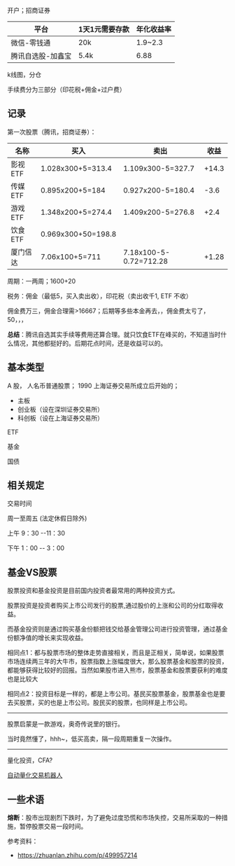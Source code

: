 
开户；招商证券

| 平台              | 1天1元需要存款 | 年化收益率 |
| ----------------- | -------------- | ---------- |
| 微信-零钱通       | 20k            | 1.9~2.3    |
| 腾讯自选股-加鑫宝 | 5.4k           | 6.88       |


k线图，分仓

手续费分为三部分（印花税+佣金+过户费）

## 记录

第一次股票（腾讯，招商证券）：

| 名称     | 买入               | 卖出                   | 收益  |
| -------- | ------------------ | ---------------------- | ----- |
| 影视 ETF | 1.028x300+5=313.4  | 1.109x300-5=327.7      | +14.3 |
| 传媒 ETF | 0.895x200+5=184    | 0.927x200-5=180.4      | -3.6  |
| 游戏 ETF | 1.348x200+5=274.4  | 1.409x200-5=276.8      | +2.4  |
| 饮食 ETF | 0.969x300+50=198.8 |                        |       |
| 厦门信达 | 7.06x100+5=711     | 7.18x100-5-0.72=712.28 | +1.28 |

周期：一两周；1600+20

税务：佣金（最低5，买入卖出收），印花税（卖出收千1, ETF 不收）

佣金费万三，佣金合理需>16667；后期等多些本金再去，，佣金费太亏了，50，，，

**总结**：腾讯自选其实手续等费用还算合理。就只饮食ETF在峰买的，不知道当时什么情况，其他都挺好的。后期花点时间，还是收益可以的。

## 基本类型

A 股， 人名币普通股票； 1990 上海证券交易所成立后开始的；


- 主板
- 创业板（设在深圳证券交易所）
- 科创板（设在上海证券交易所）

ETF

基金

国债

## 相关规定

交易时间

周一至周五 (法定休假日除外)

上午 9：30 --11：30

下午 1：00 -- 3：00


## 基金VS股票

股票投资和基金投资是目前国内投资者最常用的两种投资方式。

股票投资是投资者购买上市公司发行的股票,通过股价的上涨和公司的分红取得收益。 

而基金投资则是通过购买基金份额把钱交给基金管理公司进行投资管理，通过基金份额净值的增长来实现收益。

相同点1：都与股票市场的整体走势直接相关，而且是正相关，简单说，如果股票市场连续两三年的大牛市，股票指数上涨幅度很大，那么股票基金和股票的投资，都能够获得比较好的回报。当然如果股市进入熊市，股票基金和股票要获利的难度也是比较大


相同点2：投资目标是一样的，都是上市公司。基民买股票基金，股票基金也是要去买股票，买的也是上市公司。股民买的股票，也同样是上市公司。


----------------

股票启蒙是一款游戏，奥奇传说里的银行。

当时竟然懂了，hhh~，低买高卖，隔一段周期重复一次操作。

----------------

量化投资，CFA?

[自动量化交易机器人](https://github.com/UFund-Me/Qbot)


## 一些术语

**熔断**：股市出现剧烈下跌时，为了避免过度恐慌和市场失控，交易所采取的一种措施，暂停股票交易一段时间。












参考资料：
- https://zhuanlan.zhihu.com/p/499957214


